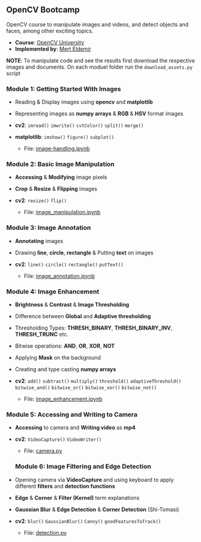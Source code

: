 ## OpenCV Bootcamp

OpenCV course to manipulate images and videos, and detect objects and faces, among other exciting topics.

- **Course**: [OpenCV University](https://opencv.org/university/)
- **Implemented by**: [Mert Eldemir](https://github.com/merteldem1r)

**NOTE**: To manipulate code and see the results first download the respective images and documents. On each moduel folder run the `download_assets.py` script

### Module 1: Getting Started With Images

- Reading & Display images using **opencv** and **matplotlib**
- Representing images as **numpy arrays** & **RGB** & **HSV** format images
- **cv2**: `imread()` `imwrite()` `cvtColor()` `split()` `merge()`
- **matplotlib**: `imshow()` `figure()` `subplot()`

  - File: [image-handling.ipynb](1-Image-Handling/notebooks/image_handling.ipynb)

### Module 2: Basic Image Manipulation

- **Accessing** & **Modifying** image pixels
- **Crop** & **Resize** & **Flipping** images
- **cv2**: `resize()` `flip()`

  - File: [image_manipulation.ipynb](2-Image-Manipulation/notebooks/image_manipulation.ipynb)

### Module 3: Image Annotation

- **Annotating** images
- Drawing **line**, **circle**, **rectangle** & Putting **text** on images
- **cv2**: `line()` `circle()` `rectangle()` `putText()`

  - File: [image_annotation.ipynb](3-Image-Annotation/notebooks/image_annotation.ipynb)

### Module 4: Image Enhancement

- **Brightness** & **Contrast** & **Image Thresholding**
- Difference between **Global** and **Adaptive thresholding**
- Thresholding Types: **THRESH_BINARY**, **THRESH_BINARY_INV**, **THRESH_TRUNC** etc.
- Bitwise operations: **AND**, **OR**, **XOR**, **NOT**
- Applying **Mask** on the background
- Creating and type casting **numpy arrays**
- **cv2**: `add()` `subtract()` `multiply()` `threshold()` `adaptiveThreshold()` `bitwise_and()` `bitwise_or()` `bitwise_xor()` `bitwise_not()`

  - File: [image_enhancement.ipynb](4-Image-Enhancement/notebooks/image_enhancement.ipynb)

### Module 5: Accessing and Writing to Camera 

- **Accessing** to camera and **Writing video** as **mp4**
- **cv2**: `VideoCapture()` `VideoWriter()`

  - File: [camera.py](5-Access-Write-Camera/camera.py)

  ### Module 6: Image Filtering and Edge Detection

- Opening camera via **VideoCapture** and using keyboard to apply different **filters** and **detection functions**
- **Edge** & **Corner** & **Filter (Kernel)** term explanations
- **Gaussian Blur** & **Edge Detection** & **Corner Detection** (Shi-Tomasi)
- **cv2**: `blur()` `GaussianBlur()` `Canny()` `goodFeaturesToTrack()`

  - File: [detection.py](6-Image-Filtering-and-Edge-Detection/detection.py)
